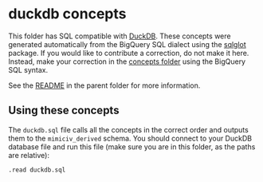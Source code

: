 # duckdb concepts

This folder has SQL compatible with [DuckDB](https://duckdb.org/).
These concepts were generated automatically from the BigQuery SQL dialect using the [sqlglot](https://sqlglot.com/) package.
If you would like to contribute a correction, do not make it here. Instead, make your correction in the [concepts folder](/mimic-iv/concepts/) using the BigQuery SQL syntax.

See the [README](/mimic-iv/README.md) in the parent folder for more information.

## Using these concepts

The `duckdb.sql` file calls all the concepts in the correct order and outputs them to the `mimiciv_derived` schema.
You should connect to your DuckDB database file and run this file (make sure you are in this folder, as the paths are relative):

```sh
.read duckdb.sql
```